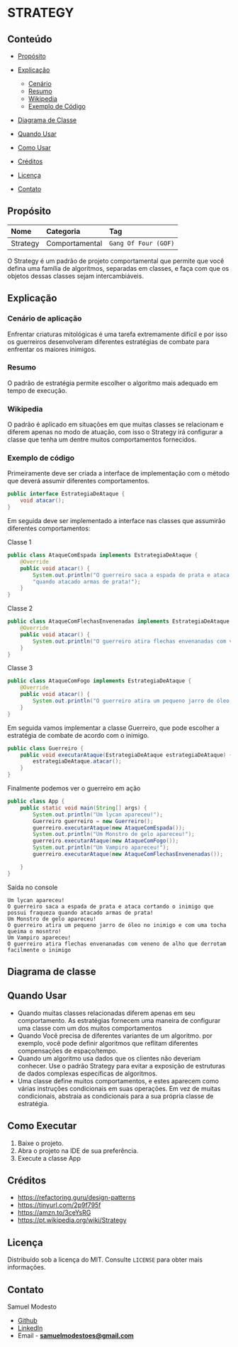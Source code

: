 <br />
<p >
  <h1> STRATEGY</h1>
  
</p>


<!-- TABLE OF CONTENTS -->

## Conteúdo

- [Propósito](#Propósito)
- [Explicação](#Explicação)
  - [Cenário](#Cenário-De-Aplicação)
  - [Resumo](#Resumo)
  - [Wikipedia](#Wikipedia)
  - [Exemplo de Código](#Exemplo-de-código)
- [Diagrama de Classe](#Diagrama-de-Classe)

- [Quando Usar](#Quando-Usar)
- [Como Usar](#Como-Usar)
- [Créditos](#Créditos)
- [Licença](#Licença)
- [Contato](#Contato)

## Propósito
|  Nome           | Categoria    | Tag        |  
| :-------------  | :----------- | :--------- |
| Strategy      |  Comportamental | `Gang Of Four (GOF)`|


O Strategy é um padrão de projeto comportamental que permite que você defina uma família de algoritmos, 
separadas em classes, e faça com que os objetos dessas classes sejam intercambiáveis.

## Explicação

### Cenário de aplicação
Enfrentar criaturas mitológicas é uma tarefa extremamente difícil e por isso os guerreiros desenvolveram diferentes estratégias de combate para enfrentar
os maiores inimigos.

### Resumo
O padrão de estratégia permite escolher o algoritmo mais adequado em tempo de execução.

### Wikipedia
O padrão é aplicado em situações em que muitas classes se relacionam e diferem apenas no modo de atuação, com isso o Strategy irá configurar a classe que tenha um dentre muitos comportamentos fornecidos.

### Exemplo de código
Primeiramente deve ser criada a interface de implementação com o método que deverá assumir diferentes comportamentos.
```java 
public interface EstrategiaDeAtaque {
    void atacar();
}
```
Em seguida deve ser implementado a interface nas classes que assumirão diferentes comportamentos:

Classe 1
```java 
public class AtaqueComEspada implements EstrategiaDeAtaque {
    @Override
    public void atacar() {
        System.out.println("O guerreiro saca a espada de prata e ataca cortando o inimigo que possui fraqueza " +
        "quando atacado armas de prata!");
    }
}
```
Classe 2
```java 
public class AtaqueComFlechasEnvenenadas implements EstrategiaDeAtaque {
    @Override
    public void atacar() {
        System.out.println("O guerreiro atira flechas envenanadas com veneno de alho que derrotam facilmente o inimigo");
    }
}
```
Classe 3
```java 
public class AtaqueComFogo implements EstrategiaDeAtaque {
    @Override
    public void atacar() {
        System.out.println("O guerreiro atira um pequeno jarro de óleo no inimigo e com uma tocha queima o mosntro!");
    }
}
```
Em seguida vamos implementar a classe Guerreiro, que pode escolher a estratégia de combate de acordo com o inimigo.
```java
public class Guerreiro {
    public void executarAtaque(EstrategiaDeAtaque estrategiaDeAtaque) {
        estrategiaDeAtaque.atacar();
    }
}
```
Finalmente podemos ver o guerreiro em ação

```java
public class App {
    public static void main(String[] args) {
        System.out.println("Um lycan apareceu!");
        Guerreiro guerreiro = new Guerreiro();
        guerreiro.executarAtaque(new AtaqueComEspada());
        System.out.println("Um Monstro de gelo apareceu!");
        guerreiro.executarAtaque(new AtaqueComFogo());
        System.out.println("Um Vampiro apareceu!");
        guerreiro.executarAtaque(new AtaqueComFlechasEnvenenadas()); 

    }
}
```

Saída no console
```
Um lycan apareceu!
O guerreiro saca a espada de prata e ataca cortando o inimigo que possui fraqueza quando atacado armas de prata!
Um Monstro de gelo apareceu!
O guerreiro atira um pequeno jarro de óleo no inimigo e com uma tocha queima o mosntro!
Um Vampiro apareceu!
O guerreiro atira flechas envenanadas com veneno de alho que derrotam facilmente o inimigo
```
## Diagrama de classe


## Quando Usar
- Quando muitas classes relacionadas diferem apenas em seu comportamento. As estratégias fornecem uma maneira de configurar uma classe com um dos muitos comportamentos
- Quando Você precisa de diferentes variantes de um algoritmo. por exemplo, você pode definir algoritmos que reflitam diferentes compensações de espaço/tempo.
- Quando um algoritmo usa dados que os clientes não deveriam conhecer. Use o padrão Strategy para evitar a exposição de estruturas de dados complexas específicas de algoritmos.
- Uma classe define muitos comportamentos, e estes aparecem como várias instruções condicionais em suas operações. Em vez de muitas condicionais, abstraia as   condicionais para a sua própria classe de estratégia.

## Como Executar
 1. Baixe o projeto.
 2. Abra o projeto na IDE de sua preferência.
 3. Execute a classe App

## Créditos
- https://refactoring.guru/design-patterns
- https://tinyurl.com/2p9f795f
- https://amzn.to/3ceYsRG
- https://pt.wikipedia.org/wiki/Strategy
## Licença

Distribuído sob a licença do MIT. Consulte `LICENSE` para obter mais informações.

## Contato
Samuel Modesto 
- [Github](https://github.com/SamuelModesto) 
- [LinkedIn](https://www.linkedin.com/in/samuelmodesto)
- Email - **samuelmodestoes@gmail.com**
